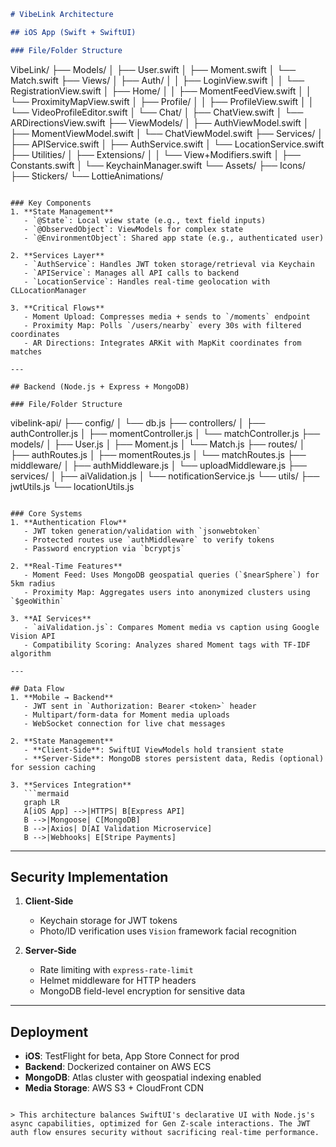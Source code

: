 ```markdown
# VibeLink Architecture

## iOS App (Swift + SwiftUI)

### File/Folder Structure
```
VibeLink/
├── Models/
│   ├── User.swift
│   ├── Moment.swift
│   └── Match.swift
├── Views/
│   ├── Auth/
│   │   ├── LoginView.swift
│   │   └── RegistrationView.swift
│   ├── Home/
│   │   ├── MomentFeedView.swift
│   │   └── ProximityMapView.swift
│   ├── Profile/
│   │   ├── ProfileView.swift
│   │   └── VideoProfileEditor.swift
│   └── Chat/
│       ├── ChatView.swift
│       └── ARDirectionsView.swift
├── ViewModels/
│   ├── AuthViewModel.swift
│   ├── MomentViewModel.swift
│   └── ChatViewModel.swift
├── Services/
│   ├── APIService.swift
│   ├── AuthService.swift
│   └── LocationService.swift
├── Utilities/
│   ├── Extensions/
│   │   └── View+Modifiers.swift
│   ├── Constants.swift
│   └── KeychainManager.swift
└── Assets/
    ├── Icons/
    ├── Stickers/
    └── LottieAnimations/
```

### Key Components
1. **State Management**
   - `@State`: Local view state (e.g., text field inputs)
   - `@ObservedObject`: ViewModels for complex state
   - `@EnvironmentObject`: Shared app state (e.g., authenticated user)

2. **Services Layer**
   - `AuthService`: Handles JWT token storage/retrieval via Keychain
   - `APIService`: Manages all API calls to backend
   - `LocationService`: Handles real-time geolocation with CLLocationManager

3. **Critical Flows**
   - Moment Upload: Compresses media + sends to `/moments` endpoint
   - Proximity Map: Polls `/users/nearby` every 30s with filtered coordinates
   - AR Directions: Integrates ARKit with MapKit coordinates from matches

---

## Backend (Node.js + Express + MongoDB)

### File/Folder Structure
```
vibelink-api/
├── config/
│   └── db.js
├── controllers/
│   ├── authController.js
│   ├── momentController.js
│   └── matchController.js
├── models/
│   ├── User.js
│   ├── Moment.js
│   └── Match.js
├── routes/
│   ├── authRoutes.js
│   ├── momentRoutes.js
│   └── matchRoutes.js
├── middleware/
│   ├── authMiddleware.js
│   └── uploadMiddleware.js
├── services/
│   ├── aiValidation.js
│   └── notificationService.js
└── utils/
    ├── jwtUtils.js
    └── locationUtils.js
```

### Core Systems
1. **Authentication Flow**
   - JWT token generation/validation with `jsonwebtoken`
   - Protected routes use `authMiddleware` to verify tokens
   - Password encryption via `bcryptjs`

2. **Real-Time Features**
   - Moment Feed: Uses MongoDB geospatial queries (`$nearSphere`) for 5km radius
   - Proximity Map: Aggregates users into anonymized clusters using `$geoWithin`

3. **AI Services**
   - `aiValidation.js`: Compares Moment media vs caption using Google Vision API
   - Compatibility Scoring: Analyzes shared Moment tags with TF-IDF algorithm

---

## Data Flow
1. **Mobile → Backend**
   - JWT sent in `Authorization: Bearer <token>` header
   - Multipart/form-data for Moment media uploads
   - WebSocket connection for live chat messages

2. **State Management**
   - **Client-Side**: SwiftUI ViewModels hold transient state
   - **Server-Side**: MongoDB stores persistent data, Redis (optional) for session caching

3. **Services Integration**
   ```mermaid
   graph LR
   A[iOS App] -->|HTTPS| B[Express API]
   B -->|Mongoose| C[MongoDB]
   B -->|Axios| D[AI Validation Microservice]
   B -->|Webhooks| E[Stripe Payments]
   ```

---

## Security Implementation
1. **Client-Side**
   - Keychain storage for JWT tokens
   - Photo/ID verification uses `Vision` framework facial recognition

2. **Server-Side**
   - Rate limiting with `express-rate-limit`
   - Helmet middleware for HTTP headers
   - MongoDB field-level encryption for sensitive data

---

## Deployment
- **iOS**: TestFlight for beta, App Store Connect for prod
- **Backend**: Dockerized container on AWS ECS
- **MongoDB**: Atlas cluster with geospatial indexing enabled
- **Media Storage**: AWS S3 + CloudFront CDN

```

> This architecture balances SwiftUI's declarative UI with Node.js's async capabilities, optimized for Gen Z-scale interactions. The JWT auth flow ensures security without sacrificing real-time performance.